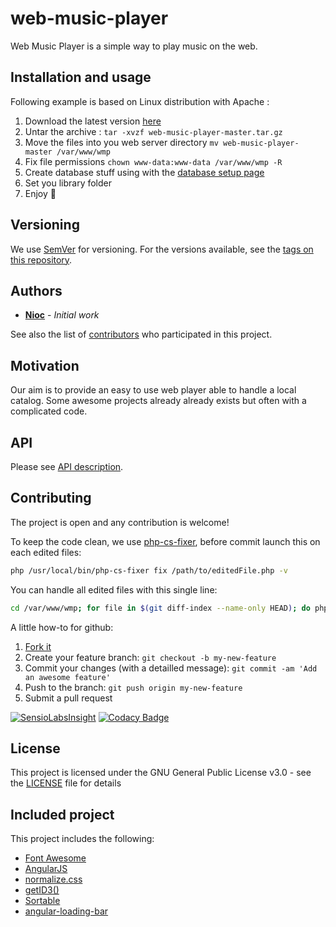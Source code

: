 # web-music-player

Web Music Player is a simple way to play music on the web.

## Installation and usage

Following example is based on Linux distribution with Apache :

1. Download the latest version [here](https://github.com/nioc/web-music-player/archive/master.tar.gz)
2. Untar the archive : `tar -xvzf web-music-player-master.tar.gz`
3. Move the files into you web server directory `mv web-music-player-master /var/www/wmp`
4. Fix file permissions `chown www-data:www-data /var/www/wmp -R`
5. Create database stuff using with the [database setup page](http://localhost/server/configuration/setup.php)
6. Set you library folder
7. Enjoy :musical_note:

## Versioning

We use [SemVer](http://semver.org/) for versioning. For the versions available, see the [tags on this repository](https://github.com/nioc/web-music-player/tags).

## Authors

* **[Nioc](https://github.com/nioc/)** - *Initial work*

See also the list of [contributors](https://github.com/nioc/web-music-player/contributors) who participated in this project.

## Motivation

Our aim is to provide an easy to use web player able to handle a local catalog. Some awesome projects already already exists but often with a complicated code.

## API

Please see [API description](API.md).


## Contributing

The project is open and any contribution is welcome!

To keep the code clean, we use [php-cs-fixer](http://cs.sensiolabs.org/), before commit launch this on each edited files:

```` bash
php /usr/local/bin/php-cs-fixer fix /path/to/editedFile.php -v
````
You can handle all edited files with this single line:
```` bash
cd /var/www/wmp; for file in $(git diff-index --name-only HEAD); do php /usr/local/bin/php-cs-fixer fix "$file" -v; done
````

A little how-to for github:

1. [Fork it](https://help.github.com/articles/fork-a-repo/)
2. Create your feature branch: `git checkout -b my-new-feature`
3. Commit your changes (with a detailled message): `git commit -am 'Add an awesome feature'`
4. Push to the branch: `git push origin my-new-feature`
5. Submit a pull request

[![SensioLabsInsight](https://insight.sensiolabs.com/projects/fa150783-5bf2-4e9d-bcee-395401edf439/mini.png)](https://insight.sensiolabs.com/projects/fa150783-5bf2-4e9d-bcee-395401edf439)
[![Codacy Badge](https://api.codacy.com/project/badge/grade/615c9f1907364f9a8812298c11b8eb31)](https://www.codacy.com/app/nioc/web-music-player)

## License

This project is licensed under the GNU General Public License v3.0 - see the [LICENSE](LICENSE.md) file for details

## Included project

This project includes the following:
- [Font Awesome](https://github.com/FortAwesome/Font-Awesome/)
- [AngularJS](https://github.com/angular/angular.js)
- [normalize.css](https://github.com/necolas/normalize.css)
- [getID3()](http://getid3.sourceforge.net)
- [Sortable](https://github.com/RubaXa/Sortable)
- [angular-loading-bar](https://github.com/chieffancypants/angular-loading-bar)
